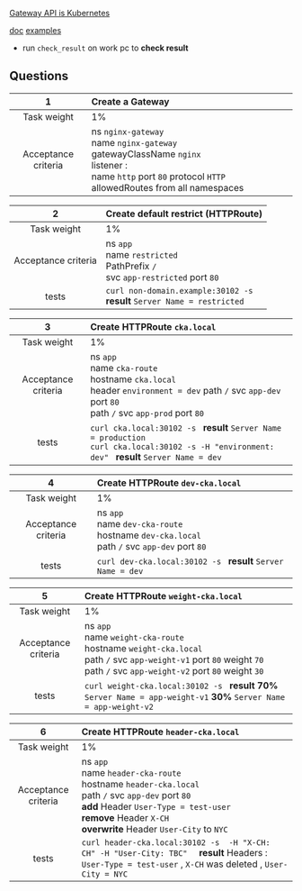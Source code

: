 
[Gateway API is Kubernetes ](https://gateway-api.sigs.k8s.io/#:~:text=Gateway%20API%20is%20an%20interface,to%20instantiate%20and%20its%20configuration.)

[doc](https://docs.nginx.com/nginx-gateway-fabric/how-to/traffic-management/advanced-routing/)
[examples](https://github.com/nginx/nginx-gateway-fabric/tree/main/examples)


- run ``check_result`` on work pc to **check result**

## Questions


|        **1**        | Create a Gateway                                                                                                                                                              |
| :-----------------: |:------------------------------------------------------------------------------------------------------------------------------------------------------------------------------|
|     Task weight     | 1%                                                                                                                                                                            |
| Acceptance criteria | ns `nginx-gateway` <br/> name `nginx-gateway` <br/> gatewayClassName `nginx` <br/> listener : <br/> name `http` port `80` protocol `HTTP`  allowedRoutes from  all namespaces |



|        **2**        | Create default restrict   (HTTPRoute)                                                       |
|:-------------------:|:--------------------------------------------------------------------------------------------|
|     Task weight     | 1%                                                                                          |
| Acceptance criteria | ns `app` <br/> name `restricted` <br/> PathPrefix `/`<br/>  svc `app-restricted`  port `80` |
|        tests        | `curl non-domain.example:30102 -s ` <br/> **result**  `Server Name = restricted`            |


|        **3**        | Create **HTTPRoute** `cka.local`                                                                                                                                                      |
|:-------------------:|:--------------------------------------------------------------------------------------------------------------------------------------------------------------------------------------|
|     Task weight     | 1%                                                                                                                                                                                    |
| Acceptance criteria | ns `app` <br/> name `cka-route` <br/> hostname `cka.local` <br/>  header  `environment = dev` path `/`  svc `app-dev`  port `80`  <br/> path `/`  svc `app-prod`  port `80`           |
|        tests        | `curl cka.local:30102 -s ` **result**   `Server Name = production`   <br/>  `curl cka.local:30102 -s -H "environment: dev" ` **result**  `Server Name = dev`                          |


|        **4**        | Create **HTTPRoute** `dev-cka.local`                                                                         |
|:-------------------:|:-------------------------------------------------------------------------------------------------------------|
|     Task weight     | 1%                                                                                                           |
| Acceptance criteria | ns `app` <br/> name `dev-cka-route` <br/> hostname `dev-cka.local` <br/>  path `/`  svc `app-dev`  port `80` |
|        tests        | `curl dev-cka.local:30102 -s ` **result**   `Server Name = dev`                                              |


|        **5**        | Create **HTTPRoute** `weight-cka.local`                                                                                                                                                          |
|:-------------------:|:-------------------------------------------------------------------------------------------------------------------------------------------------------------------------------------------------|
|     Task weight     | 1%                                                                                                                                                                                               |
| Acceptance criteria | ns `app` <br/> name `weight-cka-route` <br/> hostname `weight-cka.local` <br/>  path `/`  svc `app-weight-v1`  port `80` weight `70` <br/>  path `/`  svc `app-weight-v2`  port `80` weight `30` |
|        tests        | `curl weight-cka.local:30102 -s ` **result**  **70%**  `Server Name = app-weight-v1`   **30%**  `Server Name = app-weight-v2`                                                                    |



|        **6**        | Create **HTTPRoute** `header-cka.local`                                                                                                                                                                                                         |
|:-------------------:|:------------------------------------------------------------------------------------------------------------------------------------------------------------------------------------------------------------------------------------------------|
|     Task weight     | 1%                                                                                                                                                                                                                                              |
| Acceptance criteria | ns `app` <br/> name `header-cka-route` <br/> hostname `header-cka.local` <br/>  path `/`  svc `app-dev`  port `80` <br/> **add** Header `User-Type = test-user` <br/> **remove** Header `X-CH ` <br/> **overwrite** Header `User-City` to `NYC` |
|        tests        | `curl header-cka.local:30102 -s  -H "X-CH: CH" -H "User-City: TBC"  ` **result**  Headers :  `User-Type = test-user` ,  `X-CH` was deleted  , `User-City = NYC`                                                                                 |

